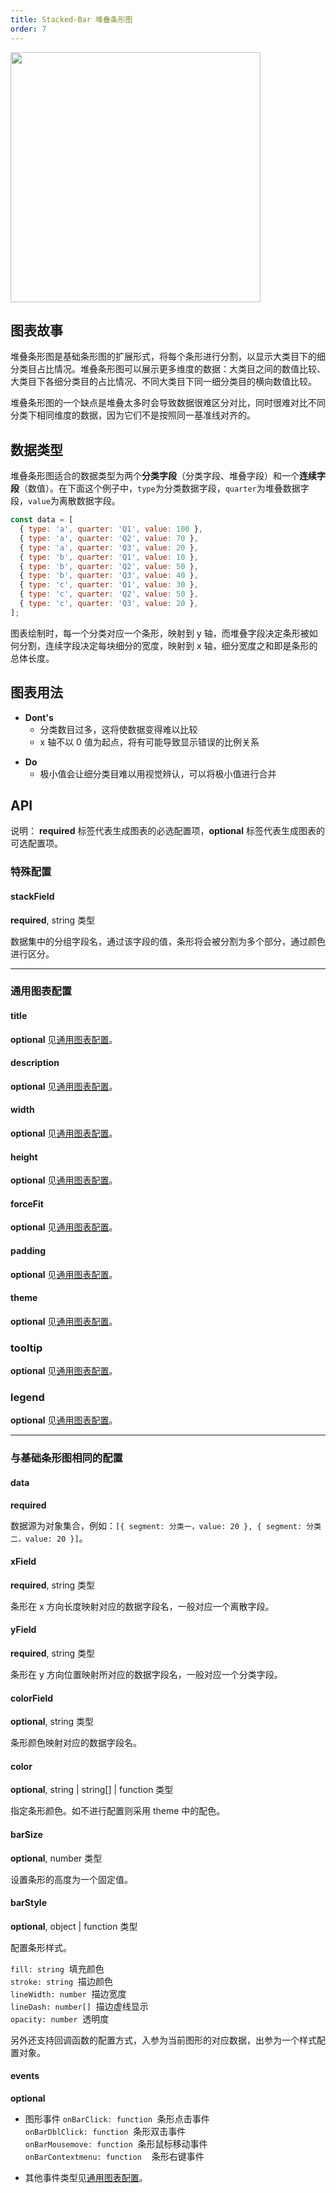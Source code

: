 ```yaml
---
title: Stacked-Bar 堆叠条形图
order: 7
---
```


<img src="https://gw.alipayobjects.com/mdn/rms_d314dd/afts/img/A*FBITRJghFFcAAAAAAAAAAABkARQnAQ" width="400">

## 图表故事

堆叠条形图是基础条形图的扩展形式，将每个条形进行分割，以显示大类目下的细分类目占比情况。堆叠条形图可以展示更多维度的数据：大类目之间的数值比较、大类目下各细分类目的占比情况、不同大类目下同一细分类目的横向数值比较。

堆叠条形图的一个缺点是堆叠太多时会导致数据很难区分对比，同时很难对比不同分类下相同维度的数据，因为它们不是按照同一基准线对齐的。

## 数据类型

堆叠条形图适合的数据类型为两个**分类字段**（分类字段、堆叠字段）和一个**连续字段**（数值）。在下面这个例子中，`type`为分类数据字段，`quarter`为堆叠数据字段，`value`为离散数据字段。

```js
const data = [
  { type: 'a', quarter: 'Q1', value: 100 },
  { type: 'a', quarter: 'Q2', value: 70 },
  { type: 'a', quarter: 'Q3', value: 20 },
  { type: 'b', quarter: 'Q1', value: 10 },
  { type: 'b', quarter: 'Q2', value: 50 },
  { type: 'b', quarter: 'Q3', value: 40 },
  { type: 'c', quarter: 'Q1', value: 30 },
  { type: 'c', quarter: 'Q2', value: 50 },
  { type: 'c', quarter: 'Q3', value: 20 },
];
```

图表绘制时，每一个分类对应一个条形，映射到 y 轴，而堆叠字段决定条形被如何分割，连续字段决定每块细分的宽度，映射到 x 轴，细分宽度之和即是条形的总体长度。

## 图表用法

- **Dont's**
  - 分类数目过多，这将使数据变得难以比较
  - x 轴不以 0 值为起点，将有可能导致显示错误的比例关系

* **Do**
  - 极小值会让细分类目难以用视觉辨认，可以将极小值进行合并

## API

说明： **required** 标签代表生成图表的必选配置项，**optional** 标签代表生成图表的可选配置项。

### 特殊配置

#### stackField

**required**, string 类型

数据集中的分组字段名，通过该字段的值，条形将会被分割为多个部分，通过颜色进行区分。

---

### 通用图表配置

#### title

**optional** 见[通用图表配置](../general-config#title)。

#### description

**optional** 见[通用图表配置](../general-config#description)。

#### width

**optional** 见[通用图表配置](../general-config#width)。

#### height

**optional** 见[通用图表配置](../general-config#height)。

#### forceFit

**optional** 见[通用图表配置](../general-config#forceFit)。

#### padding

**optional** 见[通用图表配置](../general-config#padding)。

#### theme

**optional** 见[通用图表配置](../general-config#theme)。

### tooltip

**optional** 见[通用图表配置](../general-config#tooltip)。

### legend

**optional** 见[通用图表配置](../general-config#legend)。

---

### 与基础条形图相同的配置

#### data

**required**

数据源为对象集合，例如：`[{ segment: 分类一，value: 20 }, { segment: 分类二，value: 20 }]`。

#### xField

**required**, string 类型

条形在 x 方向长度映射对应的数据字段名，一般对应一个离散字段。

#### yField

**required**, string 类型

条形在 y 方向位置映射所对应的数据字段名，一般对应一个分类字段。

#### colorField

**optional**, string 类型

条形颜色映射对应的数据字段名。

#### color

**optional**, string | string[] | function 类型

指定条形颜色。如不进行配置则采用 theme 中的配色。

#### barSize

**optional**, number 类型

设置条形的高度为一个固定值。

#### barStyle

**optional**, object | function 类型

配置条形样式。

`fill: string`  填充颜色<br />
`stroke: string`  描边颜色<br />
`lineWidth: number`  描边宽度<br />
`lineDash: number[]`  描边虚线显示<br />
`opacity: number`  透明度<br />

另外还支持回调函数的配置方式，入参为当前图形的对应数据，出参为一个样式配置对象。

#### events

**optional**

- 图形事件
  `onBarClick: function`  条形点击事件<br />
  `onBarDblClick: function`  条形双击事件<br />
  `onBarMousemove: function`  条形鼠标移动事件<br />
  `onBarContextmenu: function`    条形右键事件

- 其他事件类型见[通用图表配置](../general-config#events)。
